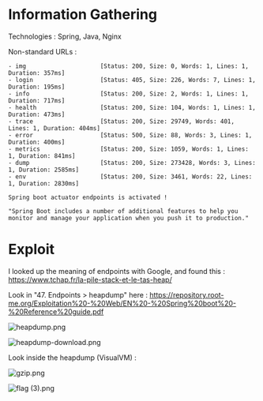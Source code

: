 # Information Gathering

Technologies : Spring, Java, Nginx

Non-standard URLs : 

```text
- img                     [Status: 200, Size: 0, Words: 1, Lines: 1, Duration: 357ms]
- login                   [Status: 405, Size: 226, Words: 7, Lines: 1, Duration: 195ms]
- info                    [Status: 200, Size: 2, Words: 1, Lines: 1, Duration: 717ms]
- health                  [Status: 200, Size: 104, Words: 1, Lines: 1, Duration: 473ms]
- trace                   [Status: 200, Size: 29749, Words: 401, Lines: 1, Duration: 404ms]
- error                   [Status: 500, Size: 88, Words: 3, Lines: 1, Duration: 400ms]
- metrics                 [Status: 200, Size: 1059, Words: 1, Lines: 1, Duration: 841ms]
- dump                    [Status: 200, Size: 273428, Words: 3, Lines: 1, Duration: 2585ms]
- env                     [Status: 200, Size: 3461, Words: 22, Lines: 1, Duration: 2830ms]

Spring boot actuator endpoints is activated ! 

"Spring Boot includes a number of additional features to help you monitor and manage your application when you push it to production."
```

# Exploit

I looked up the meaning of endpoints with Google, and found this : https://www.tchap.fr/la-pile-stack-et-le-tas-heap/

Look in "47. Endpoints > heapdump" here : https://repository.root-me.org/Exploitation%20-%20Web/EN%20-%20Spring%20boot%20-%20Reference%20guide.pdf



![heapdump.png](../../../../_resources/heapdump.png)


![heapdump-download.png](../../../../_resources/heapdump-download.png)


Look inside the heapdump (VisualVM) : 


![gzip.png](../../../../_resources/gzip.png)


![flag (3).png](../../../../_resources/flag%20%283%29.png)
